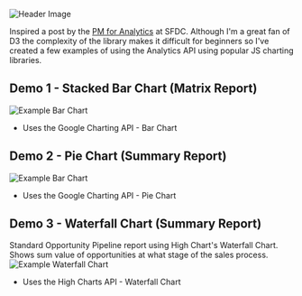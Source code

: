 ![Header Image](https://dl.dropboxusercontent.com/u/4151695/html/Analytics%20API/analytics-api.jpg)

Inspired a post by the [PM for Analytics](https://medium.com/p/c87517ab52b1) at SFDC. Although I'm a great fan of D3 the complexity of the library makes it difficult for beginners so I've created a few examples of using the Analytics API using popular JS charting libraries.

## Demo 1 - Stacked Bar Chart (Matrix Report)
![Example Bar Chart](https://dl.dropboxusercontent.com/u/4151695/html/Analytics%20API/stacked-bar-chart.png)
- Uses the Google Charting API - Bar Chart

## Demo 2 - Pie Chart (Summary Report)
![Example Bar Chart](https://dl.dropboxusercontent.com/u/4151695/html/Analytics%20API/pie-chart.png)
- Uses the Google Charting API - Pie Chart

## Demo 3 - Waterfall Chart (Summary Report)
Standard Opportunity Pipeline report using High Chart's Waterfall Chart. Shows sum value of opportunities at what stage of the sales process.
![Example Waterfall Chart](http://i.imgur.com/9DFvPsc.png)
- Uses the High Charts API - Waterfall Chart
